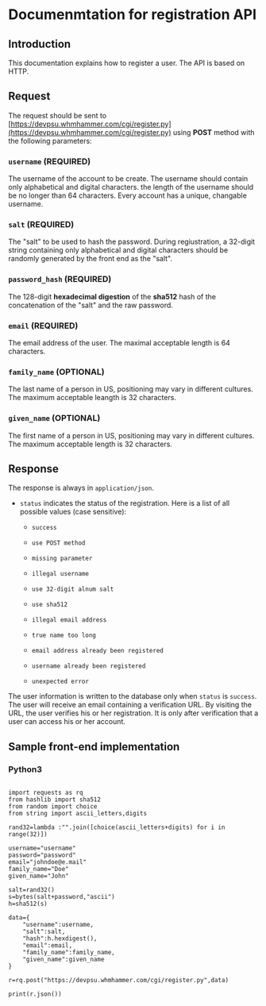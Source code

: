 # Documenmtation for registration API

## Introduction

This documentation explains how to register a user. The API is based on HTTP.

## Request

The request should be sent to [https://devpsu.whmhammer.com/cgi/register.py](https://devpsu.whmhammer.com/cgi/register.py) using **POST** method with the following parameters:

### `username` (REQUIRED)

The username of the account to be create. The username should contain only alphabetical and digital characters. the length of the username should be no longer than 64 characters. Every account has a unique, changable username.

### `salt` (REQUIRED)

The "salt" to be used to hash the password. During regiustration, a 32-digit string containing only alphabetical and digital characters should be randomly generated by the front end as the "salt".

### `password_hash` (REQUIRED)

The 128-digit **hexadecimal digestion** of the **sha512** hash of the concatenation of the "salt" and the raw password.

### `email` (REQUIRED)

The email address of the user. The maximal acceptable length is 64 characters.

### `family_name` (OPTIONAL)

The last name of a person in US, positioning may vary in different cultures. The maximum acceptable leangth is 32 characters.

### `given_name` (OPTIONAL)

The first name of a person in US, positioning may vary in different cultures. The maximum acceptable length is 32 characters.

## Response

The response is always in `application/json`.

- `status` indicates the status of the registration. Here is a list of all possible values (case sensitive):

    - `success`

    - `use POST method`

    - `missing parameter`

    - `illegal username`

    - `use 32-digit alnum salt`

    - `use sha512`

    - `illegal email address`

    - `true name too long`

    - `email address already been registered`

    - `username already been registered`

    - `unexpected error`

The user information is written to the database only when `status` is `success`. The user will receive an email containing a verification URL. By visiting the URL, the user verifies his or her registration. It is only after verification that a user can access his or her account.

## Sample front-end implementation

### Python3

<pre><code>
import requests as rq
from hashlib import sha512
from random import choice
from string import ascii_letters,digits

rand32=lambda :"".join([choice(ascii_letters+digits) for i in range(32)])

username="username"
password="password"
email="johndoe@e.mail"
family_name="Doe"
given_name="John"

salt=rand32()
s=bytes(salt+password,"ascii")
h=sha512(s)

data={
    "username":username,
    "salt":salt,
    "hash":h.hexdigest(),
    "email":email,
    "family_name":family_name,
    "given_name":given_name
}

r=rq.post("https://devpsu.whmhammer.com/cgi/register.py",data)

print(r.json())
</code></pre>